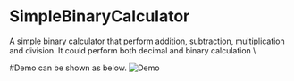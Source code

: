 # SimpleBinaryCalculator
A simple binary calculator that perform addition, subtraction, multiplication and division. It could perform both decimal and binary calculation
\

#Demo can be shown as below. 
![Demo](SimpleBinaryCalculatorimg.png)
